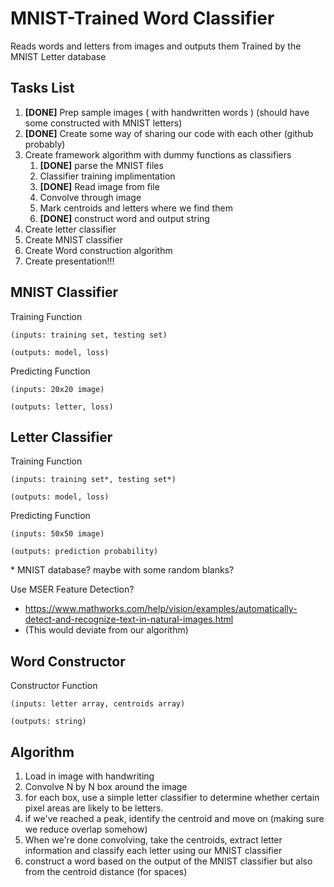 # MNIST-Trained Word Classifier

Reads words and letters from images and outputs them
Trained by the MNIST Letter database

## Tasks List

1. **[DONE]** Prep sample images ( with handwritten words ) (should have some constructed with MNIST letters)
2. **[DONE]** Create some way of sharing our code with each other (github probably)
3. Create framework algorithm with dummy functions as classifiers
    1. **[DONE]** parse the MNIST files
    2. Classifier training implimentation
    3. **[DONE]** Read image from file
    4. Convolve through image
    5. Mark centroids and letters where we find them
    6. **[DONE]** construct word and output string
4. Create letter classifier
5. Create MNIST classifier
6. Create Word construction algorithm
7. Create presentation!!!

## MNIST Classifier

Training Function

    (inputs: training set, testing set)

    (outputs: model, loss)

Predicting Function

    (inputs: 20x20 image)

    (outputs: letter, loss)

## Letter Classifier

Training Function

    (inputs: training set*, testing set*)

    (outputs: model, loss)

Predicting Function

    (inputs: 50x50 image)

    (outputs: prediction probability)

\* MNIST database? maybe with some random blanks?

Use MSER Feature Detection?
* https://www.mathworks.com/help/vision/examples/automatically-detect-and-recognize-text-in-natural-images.html
* (This would deviate from our algorithm)

## Word Constructor

Constructor Function

    (inputs: letter array, centroids array)

    (outputs: string)


## Algorithm

1. Load in image with handwriting
2. Convolve N by N box around the image
  1. for each box, use a simple letter classifier to determine whether certain pixel areas are likely to be letters.
  2. if we've reached a peak, identify the centroid and move on (making sure we reduce overlap somehow)
3. When we're done convolving, take the centroids, extract letter information and classify each letter using our MNIST classifier
4. construct a word based on the output of the MNIST classifier but also from the centroid distance (for spaces)
